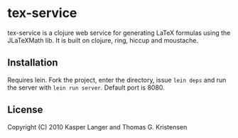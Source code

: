 # tex-service

tex-service is a clojure web service for generating LaTeX formulas using the JLaTeXMath lib.
It is built on clojure, ring, hiccup and moustache.

## Installation

Requires lein. 
Fork the project, enter the directory, issue `lein deps` and run the server with `lein run server`. 
Default port is 8080.

## License

Copyright (C) 2010 Kasper Langer and Thomas G. Kristensen

